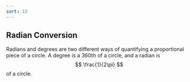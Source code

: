 ```yaml
---
sort: 12
---
```


## Radian Conversion

Radians and degrees are two different ways of quantifying a proportional piece of a circle. A degree is a 360th of a circle, and a radian is $$ \frac{1}{2\pi} $$ of a circle.